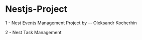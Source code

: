 # Nestjs-Project

1 - Nest Events Management Project by -- Oleksandr Kocherhin

2 - Nest Task Management 